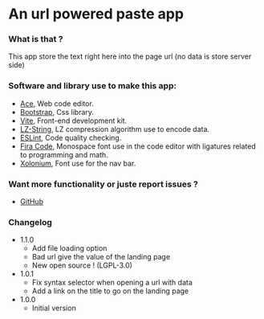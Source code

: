 # An url powered paste app

### What is that ?

This app store the text right here into the page url (no data is store server side)

### Software and library use to make this app:

+ [Ace](https://ace.c9.io), Web code editor.
+ [Bootstrap](https://getbootstrap.com), Css library.
+ [Vite](https://vitejs.dev), Front-end development kit.
+ [LZ-String](https://www.npmjs.com/package/lz-string), LZ compression algorithm use to encode data.
+ [ESLint](https://eslint.org), Code quality checking.
+ [Fira Code](https://github.com/tonsky/FiraCode), Monospace font use in the code editor with ligatures related to programming and math.
+ [Xolonium](https://fontlibrary.org/en/font/xolonium), Font use for the nav bar.

### Want more functionality or juste report issues ?

+ [GitHub](https://github.com/AlasDiablo/Paste)

### Changelog

+ 1.1.0
    + Add file loading option
    + Bad url give the value of the landing page
    + New open source ! (LGPL-3.0)
+ 1.0.1
    + Fix syntax selector when opening a url with data
    + Add a link on the title to go on the landing page
+ 1.0.0
    + Initial version

